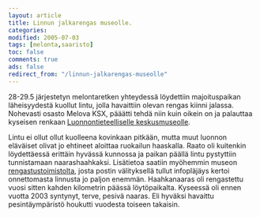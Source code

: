 ```yaml
--- 
layout: article 
title: Linnun jalkarengas museolle. 
categories: 
modified: 2005-07-03 
tags: [melonta,saaristo]
toc: false 
comments: true 
ads: false 
redirect_from: "/linnun-jalkarengas-museolle" 
--- 
```


28-29.5 järjestetyn melontaretken yhteydessä löydettiin majoituspaikan
läheisyydestä kuollut lintu, jolla havaittiin olevan rengas kiinni
jalassa. Nohevasti osasto Melova KSX, pääätti tehdä niin kuin oikein on
ja palauttaa kyseisen renkaan [Luonnontieteelliselle
keskusmuseolle](http://www.fmnh.helsinki.fi/).

Lintu ei ollut ollut kuolleena kovinkaan pitkään, mutta muut luonnon
eläväiset olivat jo ehtineet aloittaa ruokailun haaskalla. Raato oli
kuitenkin löydettäessä erittäin hyvässä kunnossa ja paikan päällä lintu
pystyttiin tunnistamaan naarashaahkaksi. Lisätietoa saatiin myöhemmin
museon
[rengastustoimistolta](http://www.fmnh.helsinki.fi/elainmuseo/rengastus/index.php),
josta postin välityksellä tullut infopläjäys kertoi onnettomasta
linnusta jo paljon enemmän. Haahkanaaras oli rengastettu vuosi sitten
kahden kilometrin päässä löytöpaikalta. Kyseessä oli ennen vuotta 2003
syntynyt, terve, pesivä naaras. Eli hyväksi havaittu pesintäympäristö
houkutti vuodesta toiseen takaisin.

